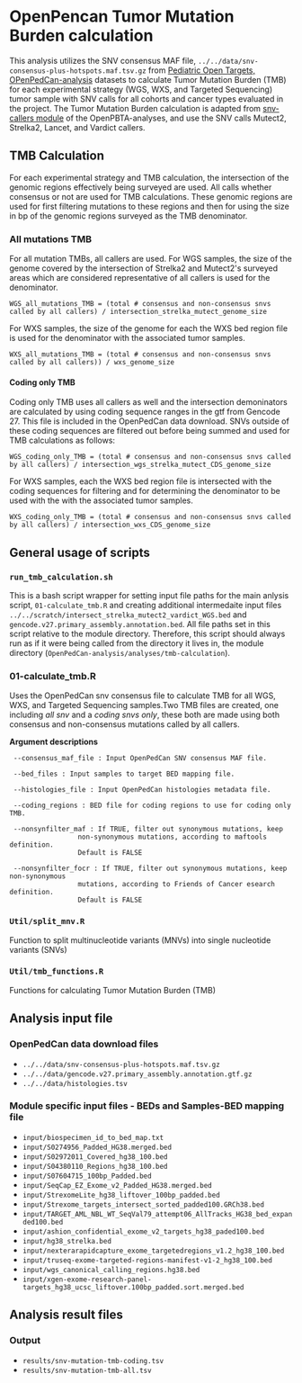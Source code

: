 # OpenPencan Tumor Mutation Burden calculation

This analysis utilizes the SNV consensus MAF file, `../../data/snv-consensus-plus-hotspots.maf.tsv.gz` from [Pediatric Open Targets, OPenPedCan-analysis](https://github.com/PediatricOpenTargets/OpenPedCan-analysis) datasets to calculate Tumor Mutation Burden (TMB) for each experimental strategy (WGS, WXS, and Targeted Sequencing) tumor sample with SNV calls for all cohorts and cancer types evaluated in the project. The Tumor Mutation Burden calculation is adapted from [snv-callers module](https://github.com/AlexsLemonade/OpenPBTA-analysis/tree/master/analyses/snv-callers) of the OpenPBTA-analyses, and use the SNV calls Mutect2, Strelka2, Lancet, and Vardict callers.

## TMB Calculation

For each experimental strategy and TMB calculation, the intersection of the genomic regions effectively being surveyed are used. All calls whether consensus or not are used for TMB calculations. These genomic regions are used for first filtering mutations to these regions and then for using the size in bp of the genomic regions surveyed as the TMB denominator.

### All mutations TMB

For all mutation TMBs, all callers are used. For WGS samples, the size of the genome covered by the intersection of Strelka2 and Mutect2's surveyed areas which are considered representative of all callers is used for the denominator.

```
WGS_all_mutations_TMB = (total # consensus and non-consensus snvs called by all callers) / intersection_strelka_mutect_genome_size
```
For WXS samples, the size of the genome for each the WXS bed region file is used for the denominator with the associated tumor samples.
```
WXS_all_mutations_TMB = (total # consensus and non-consensus snvs called by all callers)) / wxs_genome_size
```
#### Coding only TMB

Coding only TMB uses all callers as well and the intersection demoninators are calculated by using coding sequence ranges in the gtf from Gencode 27.
This file is included in the OpenPedCan data download.
SNVs outside of these coding sequences are filtered out before being summed and used for TMB calculations as follows:

```
WGS_coding_only_TMB = (total # consensus and non-consensus snvs called by all callers) / intersection_wgs_strelka_mutect_CDS_genome_size
```
For WXS samples, each the WXS bed region file is intersected with the coding sequences for filtering and for determining the denominator to be used with the with the associated tumor samples.
```
WXS_coding_only_TMB = (total # consensus and non-consensus snvs called by all callers) / intersection_wxs_CDS_genome_size
```

## General usage of scripts


### `run_tmb_calculation.sh`
This is a bash script wrapper for setting input file paths for the main anlysis script, `01-calculate_tmb.R` and creating additional intermedaite input files `../../scratch/intersect_strelka_mutect2_vardict_WGS.bed` and `gencode.v27.primary_assembly.annotation.bed`. All file paths set in this script relative to the module directory. Therefore, this script should always run as if it were being called from the directory it lives in, the module directory (`OpenPedCan-analysis/analyses/tmb-calculation`).


### 01-calculate_tmb.R

Uses the OpenPedCan snv consensus file to calculate TMB for all WGS, WXS, and Targeted Sequencing samples.Two TMB files are created, one including *all snv* and a *coding snvs only*, these both are made using both consensus and non-consensus mutations called by all callers.

**Argument descriptions**
```
 --consensus_maf_file : Input OpenPedCan SNV consensus MAF file.

 --bed_files : Input samples to target BED mapping file.

 --histologies_file : Input OpenPedCan histologies metadata file.

 --coding_regions : BED file for coding regions to use for coding only TMB.

 --nonsynfilter_maf : If TRUE, filter out synonymous mutations, keep
                 non-synonymous mutations, according to maftools definition.
                 Default is FALSE

 --nonsynfilter_focr : If TRUE, filter out synonymous mutations, keep non-synonymous
                 mutations, according to Friends of Cancer esearch definition.
                 Default is FALSE
```

### `Util/split_mnv.R`
Function to split multinucleotide variants (MNVs) into single nucleotide variants (SNVs)

### `Util/tmb_functions.R`
Functions for calculating Tumor Mutation Burden (TMB)


## Analysis input file

### OpenPedCan data download files
- `../../data/snv-consensus-plus-hotspots.maf.tsv.gz`
- `../../data/gencode.v27.primary_assembly.annotation.gtf.gz`
- `../../data/histologies.tsv`

### Module specific input files - BEDs and Samples-BED mapping file
- `input/biospecimen_id_to_bed_map.txt`
- `input/S0274956_Padded_HG38.merged.bed`
- `input/S02972011_Covered_hg38_100.bed`
- `input/S04380110_Regions_hg38_100.bed`
- `input/S07604715_100bp_Padded.bed`
- `input/SeqCap_EZ_Exome_v2_Padded_HG38.merged.bed`
- `input/StrexomeLite_hg38_liftover_100bp_padded.bed`
- `input/Strexome_targets_intersect_sorted_padded100.GRCh38.bed`
- `input/TARGET_AML_NBL_WT_SeqVal79_attempt06_AllTracks_HG38_bed_expanded100.bed`
- `input/ashion_confidential_exome_v2_targets_hg38_paded100.bed`
- `input/hg38_strelka.bed`
- `input/nexterarapidcapture_exome_targetedregions_v1.2_hg38_100.bed`
- `input/truseq-exome-targeted-regions-manifest-v1-2_hg38_100.bed`
- `input/wgs_canonical_calling_regions.hg38.bed`
- `input/xgen-exome-research-panel-targets_hg38_ucsc_liftover.100bp_padded.sort.merged.bed`


## Analysis result files

### Output
- `results/snv-mutation-tmb-coding.tsv`
- `results/snv-mutation-tmb-all.tsv`
